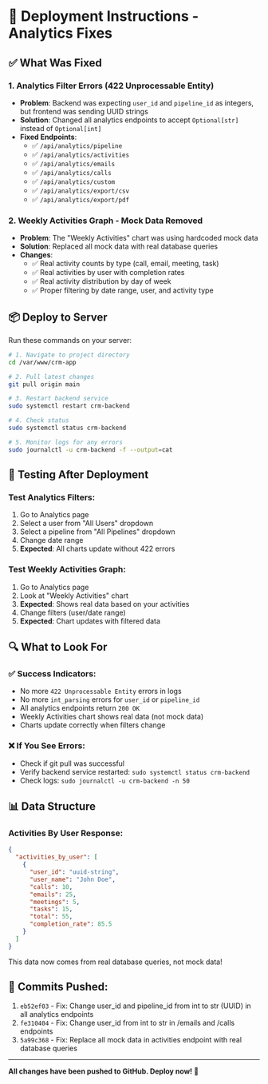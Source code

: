 # 🚀 Deployment Instructions - Analytics Fixes

## ✅ What Was Fixed

### 1. **Analytics Filter Errors (422 Unprocessable Entity)**
- **Problem**: Backend was expecting `user_id` and `pipeline_id` as integers, but frontend was sending UUID strings
- **Solution**: Changed all analytics endpoints to accept `Optional[str]` instead of `Optional[int]`
- **Fixed Endpoints**:
  - ✅ `/api/analytics/pipeline`
  - ✅ `/api/analytics/activities`
  - ✅ `/api/analytics/emails`
  - ✅ `/api/analytics/calls`
  - ✅ `/api/analytics/custom`
  - ✅ `/api/analytics/export/csv`
  - ✅ `/api/analytics/export/pdf`

### 2. **Weekly Activities Graph - Mock Data Removed**
- **Problem**: The "Weekly Activities" chart was using hardcoded mock data
- **Solution**: Replaced all mock data with real database queries
- **Changes**:
  - ✅ Real activity counts by type (call, email, meeting, task)
  - ✅ Real activities by user with completion rates
  - ✅ Real activity distribution by day of week
  - ✅ Proper filtering by date range, user, and activity type

## 📦 Deploy to Server

Run these commands on your server:

```bash
# 1. Navigate to project directory
cd /var/www/crm-app

# 2. Pull latest changes
git pull origin main

# 3. Restart backend service
sudo systemctl restart crm-backend

# 4. Check status
sudo systemctl status crm-backend

# 5. Monitor logs for any errors
sudo journalctl -u crm-backend -f --output=cat
```

## 🧪 Testing After Deployment

### Test Analytics Filters:
1. Go to Analytics page
2. Select a user from "All Users" dropdown
3. Select a pipeline from "All Pipelines" dropdown
4. Change date range
5. **Expected**: All charts update without 422 errors

### Test Weekly Activities Graph:
1. Go to Analytics page
2. Look at "Weekly Activities" chart
3. **Expected**: Shows real data based on your activities
4. Change filters (user/date range)
5. **Expected**: Chart updates with filtered data

## 🔍 What to Look For

### ✅ Success Indicators:
- No more `422 Unprocessable Entity` errors in logs
- No more `int_parsing` errors for `user_id` or `pipeline_id`
- All analytics endpoints return `200 OK`
- Weekly Activities chart shows real data (not mock data)
- Charts update correctly when filters change

### ❌ If You See Errors:
- Check if git pull was successful
- Verify backend service restarted: `sudo systemctl status crm-backend`
- Check logs: `sudo journalctl -u crm-backend -n 50`

## 📊 Data Structure

### Activities By User Response:
```json
{
  "activities_by_user": [
    {
      "user_id": "uuid-string",
      "user_name": "John Doe",
      "calls": 10,
      "emails": 25,
      "meetings": 5,
      "tasks": 15,
      "total": 55,
      "completion_rate": 85.5
    }
  ]
}
```

This data now comes from real database queries, not mock data!

## 🎯 Commits Pushed:
1. `eb52ef03` - Fix: Change user_id and pipeline_id from int to str (UUID) in all analytics endpoints
2. `fe310404` - Fix: Change user_id from int to str in /emails and /calls endpoints
3. `5a99c368` - Fix: Replace all mock data in activities endpoint with real database queries

---

**All changes have been pushed to GitHub. Deploy now! 🚀**
